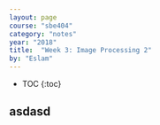 ```yaml
---
layout: page
course: "sbe404"
category: "notes"
year: "2018"
title:  "Week 3: Image Processing 2"
by: "Eslam"
---
```


* TOC
{:toc}

## asdasd